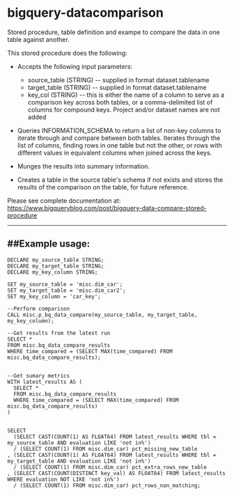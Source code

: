 # bigquery-datacomparison
Stored procedure, table definition and exampe to compare the data in one table against another.

This stored procedure does the following:

-  Accepts the following input parameters:
    -  source_table (STRING) -- supplied in format dataset.tablename
    -  target_table (STRING) -- supplied in format dataset.tablename
    -  key_col (STRING) -- this is either the name of a column to serve as a comparison key across both tables, or a comma-delimited list of columns for compound keys.  Project and/or dataset names are not added

-  Queries INFORMATION_SCHEMA to return a list of non-key columns to iterate through and compare between both tables.
Iterates through the list of columns, finding rows in one table but not the other, or rows with different values in equivalent columns when joined across the keys.
-  Munges the results into summary information.
-  Creates a table in the source table's schema if not exists and stores the results of the comparison on the table, for future reference.



Please see complete documentation at:  https://www.bigqueryblog.com/post/bigquery-data-compare-stored-procedure

-------------------
##Example usage:
-------------------
```
DECLARE my_source_table STRING;
DECLARE my_target_table STRING;
DECLARE my_key_column STRING;

SET my_source_table = 'misc.dim_car';
SET my_target_table = 'misc.dim_car2';
SET my_key_column = 'car_key';

--Perform comparison
CALL misc.p_bq_data_compare(my_source_table, my_target_table, my_key_column);

--Get results from the latest run
SELECT *
FROM misc.bq_data_compare_results
WHERE time_compared = (SELECT MAX(time_compared) FROM misc.bq_data_compare_results);


--Get sumary metrics
WITH latest_results AS (
  SELECT *
  FROM misc.bq_data_compare_results
  WHERE time_compared = (SELECT MAX(time_compared) FROM misc.bq_data_compare_results)
)


SELECT 
  (SELECT CAST(COUNT(1) AS FLOAT64) FROM latest_results WHERE tbl = my_source_table AND evaluation LIKE 'not in%')
  / (SELECT COUNT(1) FROM misc.dim_car) pct_missing_new_table
, (SELECT CAST(COUNT(1) AS FLOAT64) FROM latest_results WHERE tbl = my_target_table AND evaluation LIKE 'not in%')
  / (SELECT COUNT(1) FROM misc.dim_car) pct_extra_rows_new_table
, (SELECT CAST(COUNT(DISTINCT key_val) AS FLOAT64) FROM latest_results WHERE evaluation NOT LIKE 'not in%')
  / (SELECT COUNT(1) FROM misc.dim_car) pct_rows_non_matching;
```
